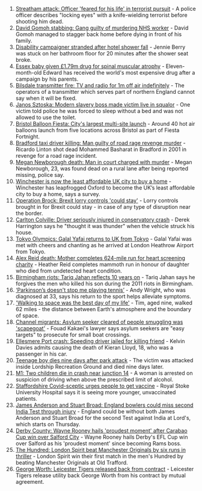 1. [Streatham attack: Officer 'feared for his life' in terrorist pursuit](https://www.bbc.co.uk/news/uk-england-london-58173190) - A police officer describes "locking eyes" with a knife-wielding terrorist before shooting him dead.
2. [David Gomoh stabbing: Gang guilty of murdering NHS worker](https://www.bbc.co.uk/news/uk-england-london-58113038) - David Gomoh managed to stagger back home before dying in front of his family.
3. [Disability campaigner stranded after hotel shower fall](https://www.bbc.co.uk/news/uk-england-tees-58159843) - Jennie Berry was stuck on her bathroom floor for 20 minutes after the shower seat broke.
4. [Essex baby given £1.79m drug for spinal muscular atrophy](https://www.bbc.co.uk/news/uk-england-essex-58101748) - Eleven-month-old Edward has received the world's most expensive drug after a campaign by his parents.
5. [Bilsdale transmitter fire: TV and radio for 1m off air indefinitely](https://www.bbc.co.uk/news/uk-england-tees-58169501) - The operators of a transmitter which serves part of northern England cannot say when it will be fixed.
6. [Janos Sztoska: Modern slavery boss made victim live in squalor](https://www.bbc.co.uk/news/uk-england-leicestershire-58122802) - One victim told police he was forced to sleep without a bed and was not allowed to use the toilet.
7. [Bristol Balloon Fiesta: City's largest multi-site launch](https://www.bbc.co.uk/news/uk-england-bristol-58169580) - Around 40 hot air balloons launch from five locations across Bristol as part of Fiesta Fortnight.
8. [Bradford taxi driver killing: Man guilty of road rage revenge murder](https://www.bbc.co.uk/news/uk-england-leeds-58150838) - Ricardo Linton shot dead Mohammed Basharat in Bradford in 2001 in revenge for a road rage incident.
9. [Megan Newborough death: Man in court charged with murder](https://www.bbc.co.uk/news/uk-england-leicestershire-58172103) - Megan Newborough, 23, was found dead on a rural lane after being reported missing, police say.
10. [Winchester is now the least affordable UK city to buy a home](https://www.bbc.co.uk/news/business-58162371) - Winchester has leapfrogged Oxford to become the UK’s least affordable city to buy a home, says a survey.
11. [Operation Brock: Brexit lorry controls 'could stay'](https://www.bbc.co.uk/news/uk-england-kent-58170463) - Lorry controls brought in for Brexit could stay - in case of any type of disruption near the border.
12. [Carlton Colville: Driver seriously injured in conservatory crash](https://www.bbc.co.uk/news/uk-england-suffolk-58170234) - Derek Harrington says he "thought it was thunder" when the vehicle struck his house.
13. [Tokyo Olympics: Galal Yafai returns to UK from Tokyo](https://www.bbc.co.uk/news/uk-england-birmingham-58151399) - Galal Yafai was met with cheers and chanting as he arrived at London Heathrow Airport from Tokyo.
14. [Alex Reid death: Mother completes 624-mile run for heart screening charity](https://www.bbc.co.uk/news/uk-england-south-yorkshire-58152905) - Heather Reid completes mammoth run in honour of daughter who died from undetected heart condition.
15. [Birmingham riots: Tariq Jahan reflects 10 years on](https://www.bbc.co.uk/news/uk-england-birmingham-58147894) - Tariq Jahan says he forgives the men who killed his son during the 2011 riots in Birmingham.
16. [‘Parkinson’s doesn't stop me playing tennis’](https://www.bbc.co.uk/news/uk-england-nottinghamshire-58091757) - Andy Wright, who was diagnosed at 33, says his return to the sport helps alleviate symptoms.
17. ['Walking to space was the best day of my life'](https://www.bbc.co.uk/news/uk-england-nottinghamshire-58071075) - Tim, aged nine, walked 62 miles - the distance between Earth's atmosphere and the boundary of space.
18. [Channel migrants: Asylum seeker cleared of people smuggling was 'scapegoat'](https://www.bbc.co.uk/news/uk-england-kent-57722096) - Fouad Kakaei's lawyer says asylum seekers are "easy targets" to prosecute for small boat crossings.
19. [Ellesmere Port crash: Speeding driver jailed for killing friend](https://www.bbc.co.uk/news/uk-england-merseyside-58166275) - Kelvin Davies admits causing the death of Kieran Lloyd, 18, who was a passenger in his car.
20. [Teenage boy dies nine days after park attack](https://www.bbc.co.uk/news/uk-england-london-58160150) - The victim was attacked inside Lordship Recreation Ground and died nine days later.
21. [M1: Two children die in crash near junction 14](https://www.bbc.co.uk/news/uk-england-beds-bucks-herts-58165017) - A woman is arrested on suspicion of driving when above the prescribed limit of alcohol.
22. [Staffordshire Covid-sceptic urges people to get vaccine](https://www.bbc.co.uk/news/uk-england-stoke-staffordshire-58167498) - Royal Stoke University Hospital says it is seeing more younger, unvaccinated patients.
23. [James Anderson and Stuart Broad: England bowlers could miss second India Test through injury](https://www.bbc.co.uk/sport/cricket/58169608) - England could be without both James Anderson and Stuart Broad for the second Test against India at Lord's, which starts on Thursday.
24. [Derby County: Wayne Rooney hails 'proudest moment' after Carabao Cup win over Salford City](https://www.bbc.co.uk/sport/football/58170373) - Wayne Rooney hails Derby's EFL Cup win over Salford as his 'proudest moment' since becoming Rams boss.
25. [The Hundred: London Spirit beat Manchester Originals by six runs in thriller](https://www.bbc.co.uk/sport/cricket/58161079) - London Spirit win their first match in the men's Hundred by beating Manchester Originals at Old Trafford.
26. [George Worth: Leicester Tigers released back from contract](https://www.bbc.co.uk/sport/rugby-union/58171870) - Leicester Tigers release utility back George Worth from his contract by mutual agreement.
